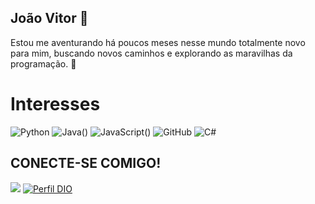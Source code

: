 ## João Vitor 👋
Estou me aventurando há poucos meses nesse mundo totalmente novo para mim, buscando novos caminhos e explorando as maravilhas da programação. 🚀
# Interesses

![Python](https://img.shields.io/badge/Python-000?style=for-the-badge&logo=python)
![Java()](https://img.shields.io/badge/Java-000?style=for-the-badge&logo=java)
![JavaScript()](https://img.shields.io/badge/Javascript-000?style=for-the-badge&logo=javascript)
![GitHub](https://img.shields.io/badge/GitHub-100000?style=for-the-badge&logo=github&logoColor=white)
![C#](https://img.shields.io/badge/C%23-239120?style=for-the-badge&logo=c-sharp&logoColor=white)


## CONECTE-SE COMIGO!
<div> 

 <a href = "mailto:joaovitorxvasconcelos@gmail.com"><img src="https://img.shields.io/badge/Gmail-D14836?style=for-the-badge&logo=gmail&logoColor=white"></a>
 [![Perfil DIO](https://img.shields.io/badge/-Meu%20Perfil%20na%20DIO-30A3DC?style=for-the-badge)](https://web.dio.me/users/joaovitorxvasconcelos/)
